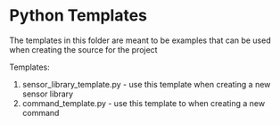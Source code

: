 # Python Templates

The templates in this folder are meant to be examples that can be used when creating the source for the project

Templates:
1. sensor_library_template.py - use this template when creating a new sensor library
2. command_template.py - use this template to when creating a new command
